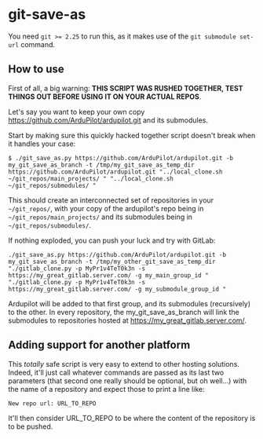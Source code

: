 # git-save-as
You need `git >= 2.25` to run this, as it makes use of the
`git submodule set-url` command.

## How to use
First of all, a big warning: **THIS SCRIPT WAS RUSHED TOGETHER, TEST THINGS OUT
BEFORE USING IT ON YOUR ACTUAL REPOS**.

Let's say you want to keep your own copy
https://github.com/ArduPilot/ardupilot.git and its submodules.

Start by making sure this quickly hacked together script doesn't break when it
handles your case:

```
$ ./git_save_as.py https://github.com/ArduPilot/ardupilot.git -b my_git_save_as_branch -t /tmp/my_git_save_as_temp_dir https://github.com/ArduPilot/ardupilot.git "../local_clone.sh ~/git_repos/main_projects/ " "../local_clone.sh ~/git_repos/submodules/ "
```
This should create an interconnected set of repositories in your `~/git_repos/`,
with your copy of the ardupilot's repo being in `~/git_repos/main_projects/` and
its submodules being in `~/git_repos/submodules/`.

If nothing exploded, you can push your luck and try with GitLab:
```
./git_save_as.py https://github.com/ArduPilot/ardupilot.git -b my_git_save_as_branch -t /tmp/my_other_git_save_as_temp_dir "./gitlab_clone.py -p MyPr1v4TeT0k3n -s https://my_great_gitlab.server.com/ -g my_main_group_id " "./gitlab_clone.py -p MyPr1v4TeT0k3n -s https://my_great_gitlab.server.com/ -g my_submodule_group_id "
```
Ardupilot will be added to that first group, and its submodules (recursively)
to the other. In every repository, the my_git_save_as_branch will link the
submodules to repositories hosted at https://my_great_gitlab.server.com/.

## Adding support for another platform
This *totally* safe script is very easy to extend to other hosting solutions.
Indeed, it'll just call whatever commands are passed as its last two parameters
(that second one really should be optional, but oh well...) with the name of
a repository and expect those to print a line like:
```
New repo url: URL_TO_REPO
```
It'll then consider URL_TO_REPO to be where the content of the repository is to
be pushed.
